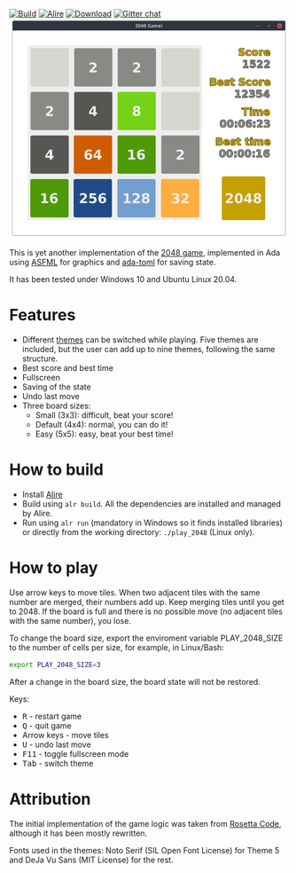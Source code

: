 [![Build](https://github.com/mgrojo/play_2048/actions/workflows/main.yml/badge.svg)](https://github.com/mgrojo/play_2048/actions/workflows/main.yml)
[![Alire](https://img.shields.io/endpoint?url=https://alire.ada.dev/badges/play_2048.json)](https://alire.ada.dev/crates/play_2048.html)
[![Download][download-img]][download]
[![Gitter chat](https://badges.gitter.im/gitterHQ/gitter.png)](https://gitter.im/ada-lang/Lobby)
![Screenshot of Play 2048!](/images/screenshot_linux_4x4.png)


This is yet another implementation of the [2048
game](https://github.com/gabrielecirulli/2048), implemented in Ada
using [ASFML](https://mgrojo.github.io/ASFML/) for graphics and
[ada-toml](https://github.com/pmderodat/ada-toml) for saving state.

It has been tested under Windows 10 and Ubuntu Linux 20.04.

# Features

- Different [themes](/themes/) can be switched while playing. Five themes are
included, but the user can add up to nine themes, following the same
structure.
- Best score and best time
- Fullscreen
- Saving of the state
- Undo last move
- Three board sizes:
  - Small (3x3): difficult, beat your score!
  - Default (4x4): normal, you can do it!
  - Easy (5x5): easy, beat your best time!

# How to build

- Install [Alire](https://alire.ada.dev/)
- Build using `alr build`. All the dependencies are installed and managed by Alire.
- Run using `alr run` (mandatory in Windows so it finds installed libraries) or
  directly from the working directory: `./play_2048` (Linux only).

# How to play

Use arrow keys to move tiles. When two adjacent tiles with the same number are merged, their numbers
add up. Keep merging tiles until you get to 2048. If the board is full and there is no possible move
(no adjacent tiles with the same number), you lose.

To change the board size, export the enviroment variable
PLAY_2048_SIZE to the number of cells per size, for example, in
Linux/Bash:

```bash
export PLAY_2048_SIZE=3
```
After a change in the board size, the board state will not be restored.

Keys:
- <kbd>R</kbd> - restart game
- <kbd>Q</kbd> - quit game
- Arrow keys - move tiles
- <kbd>U</kbd> - undo last move
- <kbd>F11</kbd> - toggle fullscreen mode
- <kbd>Tab</kbd> - switch theme

# Attribution

The initial implementation of the game logic was taken from [Rosetta
Code](https://rosettacode.org/wiki/2048), although it has been mostly
rewritten.

Fonts used in the themes: Noto Serif (SIL Open Font License) for Theme
5 and DeJa Vu Sans (MIT License) for the rest.


  [download-img]: https://img.shields.io/github/downloads/mgrojo/play_2048/total.svg
  [download]: https://github.com/mgrojo/play_2048/releases

